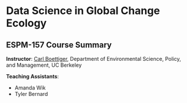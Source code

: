 # Data Science in Global Change Ecology
## ESPM-157 Course Summary

**Instructor**: [Carl Boettiger](https://carlboettiger.info), Department of Environmental Science, Policy, and Management, UC Berkeley

**Teaching Assistants**: 

- Amanda Wik
- Tyler Bernard

